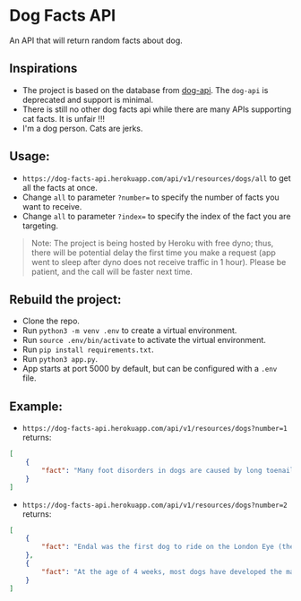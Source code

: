 # Dog Facts API

An API that will return random facts about dog.

## Inspirations 
+ The project is based on the database from [dog-api](https://github.com/kinduff/dog-api). The `dog-api` is deprecated and support is minimal. 
+ There is still no other dog facts api while there are many APIs supporting cat facts. It is unfair !!!
+ I'm a dog person. Cats are jerks.

## Usage:

+ `https://dog-facts-api.herokuapp.com/api/v1/resources/dogs/all` to get all the facts at once.
+ Change `all` to parameter `?number=` to specify the number of facts you want to receive.
+ Change `all` to parameter `?index=` to specify the index of the fact you are targeting.

> Note: The project is being hosted by Heroku with free dyno; thus, there will be potential delay the first time you make a request (app went to sleep after dyno does not receive traffic in 1 hour). Please be patient, and the call will be faster next time.

## Rebuild the project:
+ Clone the repo.
+ Run `python3 -m venv .env` to create a virtual environment.
+ Run `source .env/bin/activate` to activate the virtual environment.
+ Run `pip install requirements.txt`.
+ Run `python3 app.py`.
+ App starts at port 5000 by default, but can be configured with a `.env` file. 

## Example:
+ `https://dog-facts-api.herokuapp.com/api/v1/resources/dogs?number=1` returns:
```JSON
[
    {
        "fact": "Many foot disorders in dogs are caused by long toenails."
    }
]
```

+ `https://dog-facts-api.herokuapp.com/api/v1/resources/dogs?number=2` returns:
```JSON
[
    {
        "fact": "Endal was the first dog to ride on the London Eye (the characteristic ferris wheel in London, England), and was also the first known dog to successfully use a ATM machine."
    },
    {
        "fact": "At the age of 4 weeks, most dogs have developed the majority of their vocalizations."
    }
]
```
